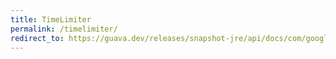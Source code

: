 ```yaml
---
title: TimeLimiter
permalink: /timelimiter/
redirect_to: https://guava.dev/releases/snapshot-jre/api/docs/com/google/common/util/concurrent/TimeLimiter.html
---
```

